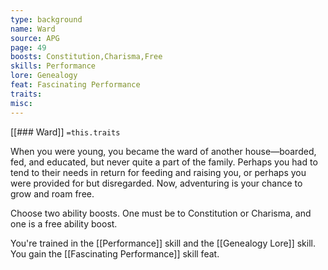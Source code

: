 ```yaml
---
type: background
name: Ward 
source: APG
page: 49
boosts: Constitution,Charisma,Free
skills: Performance
lore: Genealogy
feat: Fascinating Performance
traits: 
misc: 
---
```


[[### Ward]]
`=this.traits`


When you were young, you became the ward of another house—boarded, fed, and educated, but never quite a part of the family. Perhaps you had to tend to their needs in return for feeding and raising you, or perhaps you were provided for but disregarded. Now, adventuring is your chance to grow and roam free.

Choose two ability boosts. One must be to Constitution or Charisma, and one is a free ability boost.

You're trained in the [[Performance]] skill and the [[Genealogy Lore]] skill. You gain the [[Fascinating Performance]] skill feat.

